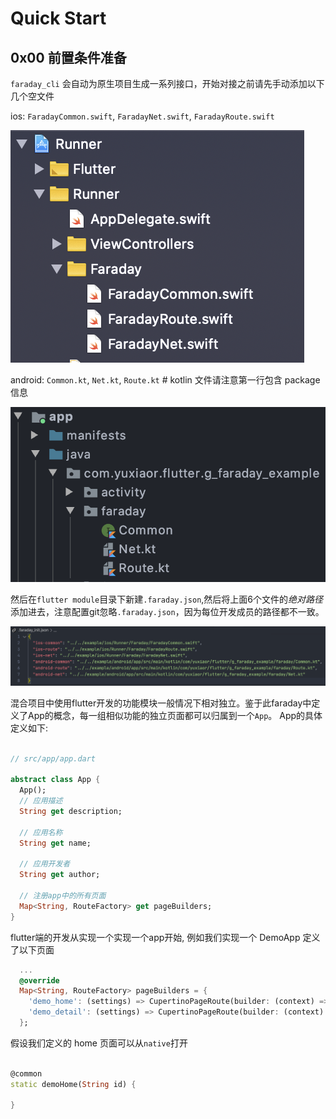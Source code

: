 # Quick Start

## 0x00 前置条件准备

`faraday_cli` 会自动为原生项目生成一系列接口，开始对接之前请先手动添加以下几个空文件

ios: `FaradayCommon.swift`, `FaradayNet.swift`, `FaradayRoute.swift`

![ios](images/ios_init.png)

android: `Common.kt`, `Net.kt`, `Route.kt` # kotlin 文件请注意第一行包含 package 信息

![android](images/android_init.png)

然后在`flutter module`目录下新建`.faraday.json`,然后将上面6个文件的*绝对路径*添加进去，注意配置git忽略`.faraday.json`，因为每位开发成员的路径都不一致。

![dart](images/dart_init.png)

混合项目中使用flutter开发的功能模块一般情况下相对独立。鉴于此faraday中定义了App的概念，每一组相似功能的独立页面都可以归属到一个`App`。 App的具体定义如下:
``` dart

// src/app/app.dart

abstract class App {
  App();
  // 应用描述
  String get description;

  // 应用名称
  String get name;

  // 应用开发者
  String get author;

  // 注册app中的所有页面
  Map<String, RouteFactory> get pageBuilders;
}

```

flutter端的开发从实现一个实现一个app开始, 例如我们实现一个 DemoApp 定义了以下页面

``` dart
  ...
  @override
  Map<String, RouteFactory> pageBuilders = {
    'demo_home': (settings) => CupertinoPageRoute(builder: (context) => Text('Demo page')),
    'demo_detail': (settings) => CupertinoPageRoute(builder: (context) => Text('Demo detail'))
  };

```
假设我们定义的 home 页面可以从`native`打开

``` dart

@common
static demoHome(String id) {
  
}

```